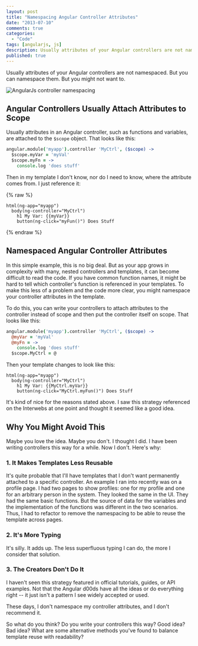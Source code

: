 ```yaml
---
layout: post
title: "Namespacing Angular Controller Attributes"
date: "2013-07-10"
comments: true
categories:
  - "Code"
tags: [angularjs, js]
description: Usually attributes of your Angular controllers are not namespaced.  But you can namespace them.  But you might not want to.
published: true
---
```


Usually attributes of your Angular controllers are not namespaced.  But you can namespace them.  But you might not want to.

![AngularJs controller namespacing](http://i.imgur.com/wVBKD.png)

<!--more-->

## Angular Controllers Usually Attach Attributes to Scope

Usually attributes in an Angular controller, such as functions and variables, are attached to the `$scope` object.  That looks like this:

```coffeescript my-ctrl.coffee
angular.module('myapp').controller 'MyCtrl', ($scope) ->
  $scope.myVar = 'myVal'
  $scope.myFn = ->
    console.log 'does stuff'
```

Then in my template I don't know, nor do I need to know, where the attribute comes from.  I just reference it:

{% raw %}
```haml my-app.jade
html(ng-app="myapp")
  body(ng-controller="MyCtrl")
    h1 My Var: {{myVar}}
    button(ng-click="myFun()") Does Stuff
```
{% endraw %}

## Namespaced Angular Controller Attributes

In this simple example, this is no big deal.  But as your app grows in complexity with many, nested controllers and templates, it can become difficult to read the code.  If you have common function names, it might be hard to tell which controller's function is referenced in your templates.  To make this less of a problem and the code more clear, you might namespace your controller attributes in the template.

To do this, you can write your controllers to attach attributes to the controller instead of scope and then put the controller itself on scope.  That looks like this:

```coffeescript my-ctrl.coffee
angular.module('myapp').controller 'MyCtrl', ($scope) ->
  @myVar = 'myVal'
  @myFn = ->
    console.log 'does stuff'
  $scope.MyCtrl = @
```

Then your template changes to look like this:

```haml my-app.jade
html(ng-app="myapp")
  body(ng-controller="MyCtrl")
    h1 My Var: {{MyCtrl.myVar}}
    button(ng-click="MyCtrl.myFun()") Does Stuff
```

It's kind of nice for the reasons stated above.  I saw this strategy referenced on the Interwebs at one point and thought it seemed like a good idea.

## Why You Might Avoid This

Maybe you love the idea.  Maybe you don't.  I thought I did.  I have been writing controllers this way for a while.  Now I don't.  Here's why:

### 1. It Makes Templates Less Reusable

It's quite probable that I'll have templates that I don't want permanently attached to a specific controller.  An example I ran into recently was on a profile page.  I had two pages to show profiles: one for my profile and one for an arbitrary person in the system.  They looked the same in the UI.  They had the same basic functions.  But the source of data for the variables and the implementation of the functions was different in the two scenarios.  Thus, I had to refactor to remove the namespacing to be able to reuse the template across pages.

### 2. It's More Typing

It's silly.  It adds up.  The less superfluous typing I can do, the more I consider that solution.

### 3. The Creators Don't Do It

I haven't seen this strategy featured in official tutorials, guides, or API examples.  Not that the Angular d00ds have all the ideas or do everything right -- it just isn't a pattern I see widely accepted or used.

These days, I don't namespace my controller attributes, and I don't recommend it.

So what do you think?  Do you write your controllers this way?  Good idea?  Bad idea?  What are some alternative methods you've found to balance template reuse with readability?
